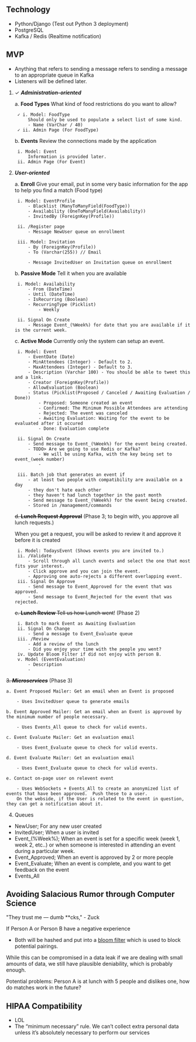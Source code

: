 Technology
----------
- Python/Django (Test out Python 3 deployment)
- PostgreSQL
- Kafka / Redis (Realtime notification)

MVP
---
- Anything that refers to sending a message refers to sending a message to an appropriate queue in Kafka
- Listeners will be defined later.

1. ✓ ***Administration-oriented***

    a. **Food Types** What kind of food restrictions do you want to allow? 

        ✓ i. Model: FoodType
            Should only be used to populate a select list of some kind.
            - Name (VarChar / 40)
        ✓ ii. Admin Page (For FoodType)

    b. **Events** Review the connections made by the application

        i. Model: Event
            Information is provided later.
        ii. Admin Page (For Event)

2. ***User-oriented***

    a. **Enroll**
     Give your email, put in some very basic information for the app to help you find a match (Food type)
        
        i. Model: EventProfile
            - Blacklist (ManyToManyField(FoodType))
            - Availability (OneToManyField(Availability))
            - InvitedBy (ForeignKey(Profile))

        ii. /Register page
            - Message NewUser queue on enrollment

        iii. Model: Invitation
            - By (ForeignKey(Profile))
            - To (Varchar(255)) // Email

            - Message InvitedUser on Invitation queue on enrollment

    b. **Passive Mode** 
    Tell it when you are available 
    
        i. Model: Availability
            - From (DateTime)
            - Until (DateTime)
            - IsRecurring (Boolean)
            - RecurringType (Picklist)
                - Weekly
            
        ii. Signal On Create
            - Message Event_(%Week%) for date that you are available if it is the current week.

    c. **Active Mode** 
        Currently only the system can setup an event.
        
        i. Model: Event
            - EventDate (Date)
            - MinAttendees (Integer) - Default to 2.
            - MaxAttendees (Integer) - Default to 3.  
            - Description (Varchar 100) - You should be able to tweet this and a link.
            - Creator (ForeignKey(Profile))
            - AllowEvaluation (Boolean)
            - Status (Picklist(Proposed / Canceled / Awaiting Evaluation / Done))
                - Proposed: Someone created an event
                - Confirmed: The Minimum Possible Attendees are attending
                - Rejected: The event was canceled
                - Awaiting Evaluation: Waiting for the event to be evaluated after it occured
                - Done: Evaluation complete

        ii. Signal On Create
            - Send message to Event_(%Week%) for the event being created.
            - TODO> Are we going to use Redis or Kafka? 
                - We will be using Kafka, with the key being set to event_(week number)
                - 

        iii. Batch job that generates an event if 
            - at least two people with compatibility are available on a day
            - they don't hate each other
            - they haven't had lunch together in the past month
            - Send message to Event_(%Week%) for the event being created.
            - Stored in /management/commands
            
    ~~d. **Lunch Request Approval**~~ (Phase 3; to begin with, you approve all lunch requests.)

     When you get a request, you will be asked to review it and approve it before it is created

        i. Model: TodaysEvent (Shows events you are invited to.)
        ii. /Validate
            - Scroll through all Lunch events and select the one that most fits your interest.
            - Click approve and you can join the event.
            - Approving one auto-rejects a different overlapping event.
        iii. Signal On Approve
            - Send message to Event_Approved for the event that was approved.
            - Send message to Event_Rejected for the event that was rejected.

    ~~e. **Lunch Review** Tell us how Lunch went~~! (Phase 2)
        
        i. Batch to mark Event as Awaiting Evaluation
        ii. Signal On Change
            - Send a message to Event_Evaluate queue
        iii. /Review
            - Add a review of the lunch
            - Did you enjoy your time with the people you went?
        iv. Update Bloom Filter if did not enjoy with person B.
        v. Model (EventEvaluation)
            - Description
            - 
        
        
~~3. ***Microservices***~~ (Phase 3)

    a. Event Proposed Mailer: Get an email when an Event is proposed

        - Uses InvitedUser queue to generate emails

    b. Event Approved Mailer: Get an email when an Event is approved by the minimum number of people necessary.

        - Uses Events_All queue to check for valid events.

    c. Event Evaluate Mailer: Get an evaluation email

        - Uses Event_Evaluate queue to check for valid events.
    
    d. Event Evaluate Mailer: Get an evaluation email

        - Uses Event_Evaluate queue to check for valid events.
        
    e. Contact on-page user on relevent event
        
        - Uses WebSockets + Events_All to create an anonymized list of events that have been approved.  Push these to a user.
        On the webside, if the User is related to the event in question, they can get a notification about it.
    

4. Queues

- NewUser; For any new user created
- InvitedUser; When a user is invited
- Event_(%Week%); When an event is set for a specific week (week 1, week 2, etc..) or when someone is 
interested in attending an event during a particular week.
- Event_Approved; When an event is approved by 2 or more people
- Event_Evaluate; When an event is complete, and you want to get feedback on the event
- Events_All 

    
Avoiding Salacious Rumor through Computer Science
-------------------------------------------------

"They trust me — dumb **cks," - Zuck

If Person A or Person B have a negative experience
- Both will be hashed and put into a [bloom filter](https://en.wikipedia.org/wiki/Bloom_filter) which is used to block
potential pairings.
  
While this can be compromised in a data leak if we are dealing with small amounts of data, we still have plausible 
deniability, which is probably enough.

Potential problems:  Person A is at lunch with 5 people and dislikes one, how do matches work in the future? 


HIPAA Compatibility
-------------------
- LOL
- The “minimum necessary” rule.   We can’t collect extra personal data unless it’s absolutely necessary to perform our services
